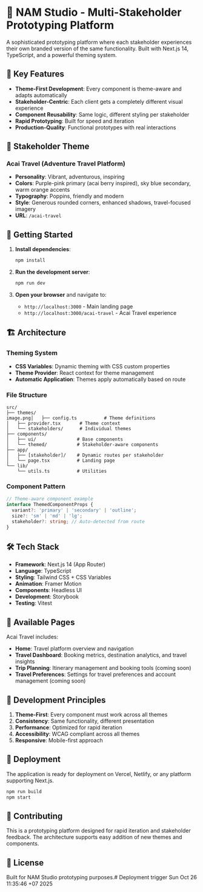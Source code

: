 # 🎯 NAM Studio - Multi-Stakeholder Prototyping Platform

A sophisticated prototyping platform where each stakeholder experiences their own branded version of the same functionality. Built with Next.js 14, TypeScript, and a powerful theming system.

## 🌟 Key Features

- **Theme-First Development**: Every component is theme-aware and adapts automatically
- **Stakeholder-Centric**: Each client gets a completely different visual experience
- **Component Reusability**: Same logic, different styling per stakeholder
- **Rapid Prototyping**: Built for speed and iteration
- **Production-Quality**: Functional prototypes with real interactions

## 🎨 Stakeholder Theme

### Acai Travel (Adventure Travel Platform)
- **Personality**: Vibrant, adventurous, inspiring
- **Colors**: Purple-pink primary (acai berry inspired), sky blue secondary, warm orange accents
- **Typography**: Poppins, friendly and modern
- **Style**: Generous rounded corners, enhanced shadows, travel-focused imagery
- **URL**: `/acai-travel`

## 🚀 Getting Started

1. **Install dependencies**:
   ```bash
   npm install
   ```

2. **Run the development server**:
   ```bash
   npm run dev
   ```

3. **Open your browser** and navigate to:
   - `http://localhost:3000` - Main landing page
   - `http://localhost:3000/acai-travel` - Acai Travel experience

## 🏗️ Architecture

### Theming System
- **CSS Variables**: Dynamic theming with CSS custom properties
- **Theme Provider**: React context for theme management
- **Automatic Application**: Themes apply automatically based on route

### File Structure
```
src/
├── themes/
image.png│   ├── config.ts          # Theme definitions
│   ├── provider.tsx       # Theme context
│   └── stakeholders/      # Individual themes
├── components/
│   ├── ui/               # Base components
│   └── themed/           # Stakeholder-aware components
├── app/
│   ├── [stakeholder]/    # Dynamic routes per stakeholder
│   └── page.tsx          # Landing page
└── lib/
    └── utils.ts          # Utilities
```

### Component Pattern
```typescript
// Theme-aware component example
interface ThemedComponentProps {
  variant?: 'primary' | 'secondary' | 'outline';
  size?: 'sm' | 'md' | 'lg';
  stakeholder?: string; // Auto-detected from route
}
```

## 🛠️ Tech Stack

- **Framework**: Next.js 14 (App Router)
- **Language**: TypeScript
- **Styling**: Tailwind CSS + CSS Variables
- **Animation**: Framer Motion
- **Components**: Headless UI
- **Development**: Storybook
- **Testing**: Vitest

## 📱 Available Pages

Acai Travel includes:
- **Home**: Travel platform overview and navigation
- **Travel Dashboard**: Booking metrics, destination analytics, and travel insights
- **Trip Planning**: Itinerary management and booking tools (coming soon)
- **Travel Preferences**: Settings for travel preferences and account management (coming soon)

## 🎯 Development Principles

1. **Theme-First**: Every component must work across all themes
2. **Consistency**: Same functionality, different presentation
3. **Performance**: Optimized for rapid iteration
4. **Accessibility**: WCAG compliant across all themes
5. **Responsive**: Mobile-first approach

## 🚀 Deployment

The application is ready for deployment on Vercel, Netlify, or any platform supporting Next.js.

```bash
npm run build
npm start
```

## 🤝 Contributing

This is a prototyping platform designed for rapid iteration and stakeholder feedback. The architecture supports easy addition of new themes and components.

## 📄 License

Built for NAM Studio prototyping purposes.# Deployment trigger Sun Oct 26 11:35:46 +07 2025
